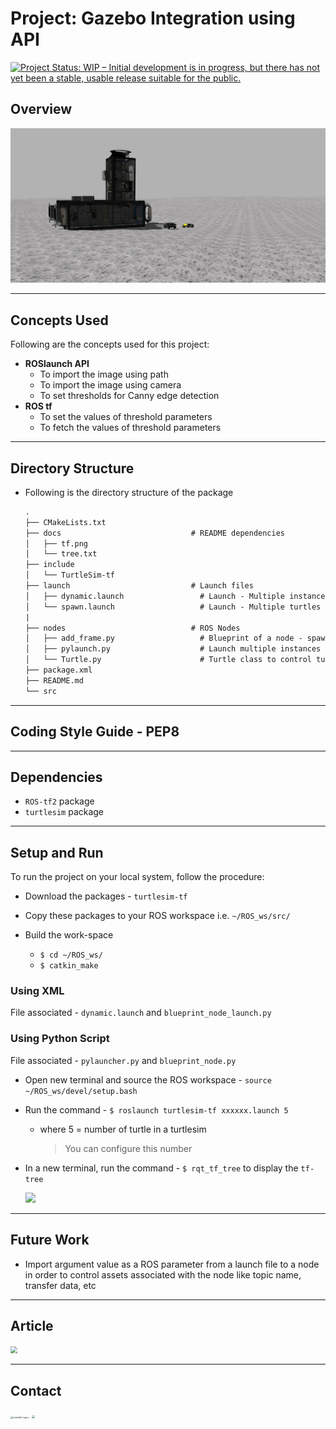 # Project: Gazebo Integration using API

<a href="https://www.repostatus.org/#wip"><img src="https://www.repostatus.org/badges/latest/wip.svg" alt="Project Status: WIP – Initial development is in progress, but there has not yet been a stable, usable release suitable for the public." /></a>



## Overview



![](./docs/cover.jpg)





---



## Concepts Used

Following are the concepts used for this project:

- **ROSlaunch API**
  - To import  the image using path
  - To import the image using camera
  - To set thresholds for Canny edge detection 
- **ROS tf**
  - To set the values of threshold parameters
  - To fetch the  values of threshold parameters



---



## Directory Structure

- Following is the directory structure of the package
  ```txt
  .
  ├── CMakeLists.txt
  ├── docs                             # README dependencies
  │   ├── tf.png
  │   └── tree.txt
  ├── include
  │   └── TurtleSim-tf
  ├── launch                           # Launch files
  │   ├── dynamic.launch                 # Launch - Multiple instance of same node using launch file
  │   └── spawn.launch                   # Launch - Multiple turtles in a turtlesim using launch file
  |
  ├── nodes                            # ROS Nodes
  │   ├── add_frame.py                   # Blueprint of a node - spawn random turtles and broadcast transform
  │   ├── pylaunch.py                    # Launch multiple instances using ROSlaunch API
  │   └── Turtle.py                      # Turtle class to control turtle activities
  ├── package.xml
  ├── README.md
  └── src
  ```
  



---



## Coding Style Guide - PEP8



---



## Dependencies

- `ROS-tf2`  package
- `turtlesim` package



---



## Setup and Run

To run the project on your local system, follow the procedure:

- Download the packages - `turtlesim-tf`

- Copy these packages to your ROS workspace i.e. `~/ROS_ws/src/`

- Build the work-space
  - `$ cd ~/ROS_ws/` 
  - `$ catkin_make`



### Using XML

File associated - `dynamic.launch` and `blueprint_node_launch.py`



### Using Python Script

File associated - `pylauncher.py` and `blueprint_node.py`





- Open new terminal and source the ROS workspace - `source ~/ROS_ws/devel/setup.bash`

- Run the command - `$ roslaunch turtlesim-tf xxxxxx.launch 5`

  - where 5 = number of turtle in a turtlesim

    > You can configure this number

- In a new terminal, run the command - `$ rqt_tf_tree` to display the `tf-tree`

  ![](./docs/tf.png)




---



## Future Work

- Import argument value as a ROS parameter from a launch file to a node in order to control assets associated with the node like topic name, transfer data, etc



---



## Article

[<img src="https://cdn.mos.cms.futurecdn.net/xJGh6cXvC69an86AdrLD98-320-80.jpg" style="zoom: 70%;">](https://medium.com/@shilpajbhalerao/lunar-explorer-d273cc5fe49e)



---



## Contact

[<img src="https://github.com/Shilpaj1994/TurtleSim-Sketch/blob/master/sketch/docs/linkedin_logo.png?raw=true" alt="LinkedIn Logo" style="zoom: 25%;" />](https://www.linkedin.com/in/shilpaj-bhalerao/)[<img src="https://github.com/Shilpaj1994/TurtleSim-Sketch/blob/master/sketch/docs/github_logo.png?raw=true" style="zoom: 15%;">](https://github.com/Shilpaj1994) [<img src="https://github.com/Shilpaj1994/TurtleSim-Sketch/blob/master/sketch/docs/youtube_logo.png?raw=true" style="zoom: 35%;">](https://www.youtube.com/channel/UCucf49_Iau18mG5YFFCSpmw?view_as=subscriber)